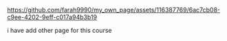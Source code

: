 


https://github.com/farah9990/my_own_page/assets/116387769/6ac7cb08-c9ee-4202-9eff-c017a94b3b19

i have add other page for this course 

